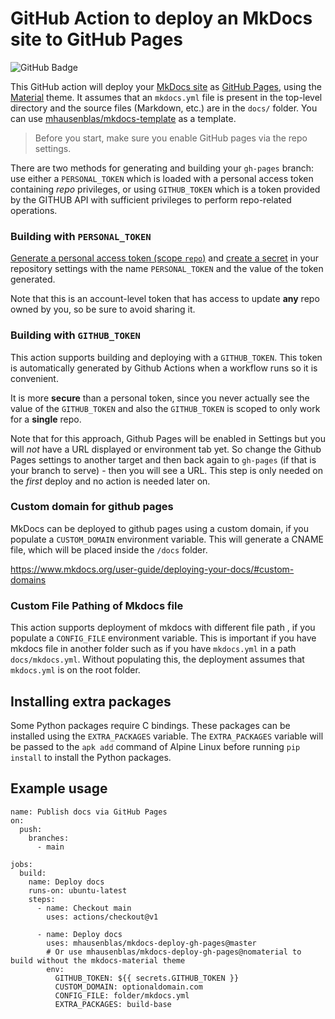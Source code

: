 # GitHub Action to deploy an MkDocs site to GitHub Pages

![GitHub Badge](https://github.com/mhausenblas/mkdocs-deploy-gh-pages/workflows/Build/badge.svg)

This GitHub action will deploy your [MkDocs site](https://www.mkdocs.org/) as [GitHub Pages](https://pages.github.com/), using the [Material](https://github.com/squidfunk/mkdocs-material) theme. It assumes that an `mkdocs.yml` file is present in the top-level directory and the source files (Markdown, etc.) are in the `docs/` folder. You can use [mhausenblas/mkdocs-template](https://github.com/mhausenblas/mkdocs-template) as a template.

> Before you start, make sure you enable GitHub pages via the repo settings.

There are two methods for generating and building your `gh-pages` branch: use either a `PERSONAL_TOKEN` which is loaded with a personal access token containing *repo* privileges, or using `GITHUB_TOKEN` which is a token provided by the GITHUB API with sufficient privileges to perform repo-related operations.

### Building with `PERSONAL_TOKEN`

[Generate a personal access token (scope `repo`)](https://github.com/settings/tokens) and [create a secret](https://help.github.com/en/actions/configuring-and-managing-workflows/creating-and-storing-encrypted-secrets) in your repository settings with the name `PERSONAL_TOKEN` and the value of the token generated.

Note that this is an account-level token that has access to update **any** repo owned by you, so be sure to avoid sharing it.

### Building with `GITHUB_TOKEN`

This action supports building and deploying with a `GITHUB_TOKEN`. This token is automatically generated by Github Actions when a workflow runs so it is convenient.

It is more **secure** than a personal token, since you never actually see the value of the `GITHUB_TOKEN` and also the `GITHUB_TOKEN` is scoped to only work for a **single** repo.

Note that for this approach, Github Pages will be enabled in Settings but you will _not_ have a URL displayed or environment tab yet. So change the Github Pages settings to another target and then back again to `gh-pages` (if that is your branch to serve) - then you will see a URL. This step is only needed on the _first_ deploy and no action is needed later on.

### Custom domain for github pages

MkDocs can be deployed to github pages using a custom domain, if you populate a `CUSTOM_DOMAIN` environment variable. This will generate a CNAME file, which will be placed inside the `/docs` folder.

https://www.mkdocs.org/user-guide/deploying-your-docs/#custom-domains

### Custom File Pathing of Mkdocs file

This action supports deployment of mkdocs with different file path , if you populate a `CONFIG_FILE` environment variable. This is important if you have mkdocs file in another folder such as if you have `mkdocs.yml` in a path `docs/mkdocs.yml`. Without populating this, the deployment assumes that `mkdocs.yml` is on the root folder.

## Installing extra packages

Some Python packages require C bindings. These packages can be installed using the `EXTRA_PACKAGES` variable. The `EXTRA_PACKAGES` variable will be passed to the `apk add` command of Alpine Linux before running `pip install` to install the Python packages.

## Example usage

```shell
name: Publish docs via GitHub Pages
on:
  push:
    branches:
      - main

jobs:
  build:
    name: Deploy docs
    runs-on: ubuntu-latest
    steps:
      - name: Checkout main
        uses: actions/checkout@v1

      - name: Deploy docs
        uses: mhausenblas/mkdocs-deploy-gh-pages@master
        # Or use mhausenblas/mkdocs-deploy-gh-pages@nomaterial to build without the mkdocs-material theme
        env:
          GITHUB_TOKEN: ${{ secrets.GITHUB_TOKEN }}
          CUSTOM_DOMAIN: optionaldomain.com
          CONFIG_FILE: folder/mkdocs.yml
          EXTRA_PACKAGES: build-base
```
